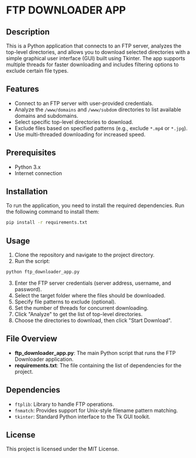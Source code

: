 # FTP DOWNLOADER APP

## Description

This is a Python application that connects to an FTP server, analyzes the top-level directories, and allows you to download selected directories with a simple graphical user interface (GUI) built using Tkinter. The app supports multiple threads for faster downloading and includes filtering options to exclude certain file types.

## Features

- Connect to an FTP server with user-provided credentials.
- Analyze the `/www/domains` and `/www/subdom` directories to list available domains and subdomains.
- Select specific top-level directories to download.
- Exclude files based on specified patterns (e.g., exclude `*.mp4` or `*.jpg`).
- Use multi-threaded downloading for increased speed.

## Prerequisites

- Python 3.x
- Internet connection

## Installation

To run the application, you need to install the required dependencies. Run the following command to install them:

```sh
pip install -r requirements.txt
```

## Usage

1. Clone the repository and navigate to the project directory.
2. Run the script:

```sh
python ftp_downloader_app.py
```

3. Enter the FTP server credentials (server address, username, and password).
4. Select the target folder where the files should be downloaded.
5. Specify file patterns to exclude (optional).
6. Set the number of threads for concurrent downloading.
7. Click "Analyze" to get the list of top-level directories.
8. Choose the directories to download, then click "Start Download".

## File Overview

- **ftp\_downloader\_app.py**: The main Python script that runs the FTP Downloader application.
- **requirements.txt**: The file containing the list of dependencies for the project.

## Dependencies

- `ftplib`: Library to handle FTP operations.
- `fnmatch`: Provides support for Unix-style filename pattern matching.
- `tkinter`: Standard Python interface to the Tk GUI toolkit.

## License

This project is licensed under the MIT License.
